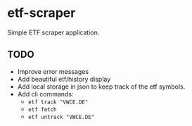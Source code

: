 # etf-scraper

Simple ETF scraper application.

## TODO

- Improve error messages
- Add beautiful etf/history display
- Add local storage in json to keep track of the etf symbols.
- Add cli commands:
  - `etf track "VWCE.DE"`
  - `etf fetch`
  - `etf untrack "VWCE.DE"`
